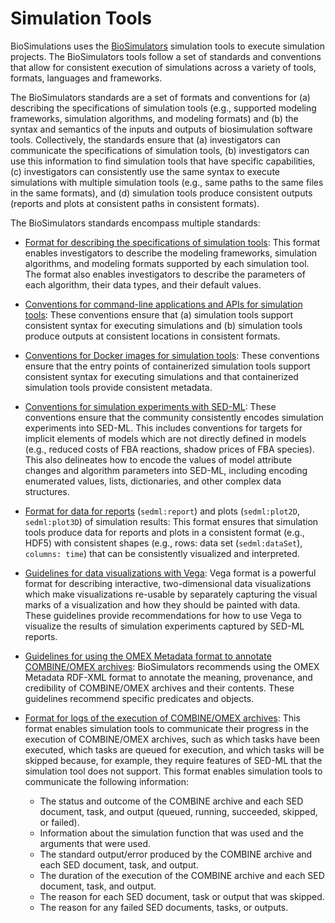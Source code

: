 # Simulation Tools

BioSimulations uses the [BioSimulators](https://biosimulators.org) simulation tools to execute simulation projects. The BioSimulators tools follow a set of standards and conventions that allow for consistent execution of simulations across a variety of tools, formats, languages and frameworks.

The BioSimulators standards are a set of formats and conventions for (a) describing the specifications of simulation tools (e.g., supported modeling frameworks, simulation algorithms, and modeling formats) and (b) the syntax and semantics of the inputs and outputs of biosimulation software tools. Collectively, the standards ensure that (a) investigators can communicate the specifications of simulation tools, (b) investigators can use this information to find simulation tools that have specific capabilities, (c) investigators can consistently use the same syntax to execute simulations with multiple simulation tools (e.g., same paths to the same files in the same formats), and (d) simulation tools produce consistent outputs (reports and plots at consistent paths in consistent formats).

The BioSimulators standards encompass multiple standards:

- [Format for describing the specifications of simulation tools](./specifications.md): This format enables investigators to describe the modeling frameworks, simulation algorithms, and modeling formats supported by each simulation tool. The format also enables investigators to describe the parameters of each algorithm, their data types, and their default values.

- [Conventions for command-line applications and APIs for simulation tools](./interfaces.md): These conventions ensure that (a) simulation tools support consistent syntax for executing simulations and (b) simulation tools produce outputs at consistent locations in consistent formats.

- [Conventions for Docker images for simulation tools](./images.md): These conventions ensure that the entry points of containerized simulation tools support consistent syntax for executing simulations and that containerized simulation tools provide consistent metadata.

- [Conventions for simulation experiments with SED-ML](./experiments.md): These conventions ensure that the community consistently encodes simulation experiments into SED-ML. This includes conventions for targets for implicit elements of models which are not directly defined in models (e.g., reduced costs of FBA reactions, shadow prices of FBA species). This also delineates how to encode the values of model attribute changes and algorithm parameters into SED-ML, including encoding enumerated values, lists, dictionaries, and other complex data structures.

- [Format for data for reports](./reports.md) (`sedml:report`) and plots (`sedml:plot2D`, `sedml:plot3D`) of simulation results: This format ensures that simulation tools produce data for reports and plots in a consistent format (e.g., HDF5) with consistent shapes (e.g., rows: data set (`sedml:dataSet`), `columns: time`) that can be consistently visualized and interpreted.

- [Guidelines for data visualizations with Vega](./visualizations.md): Vega format  is a powerful format for describing interactive, two-dimensional data visualizations which make visualizations re-usable by separately capturing the visual marks of a visualization and how they should be painted with data. These guidelines provide recommendations for how to use Vega to visualize the results of simulation experiments captured by SED-ML reports.


- [ Guidelines for using the OMEX Metadata format to annotate COMBINE/OMEX archives](./metadata.md): BioSimulators recommends using the OMEX Metadata RDF-XML format to annotate the meaning, provenance, and credibility of COMBINE/OMEX archives and their contents. These guidelines recommend specific predicates and objects.

- [Format for logs of the execution of COMBINE/OMEX archives](./logs.md): This format enables simulation tools to communicate their progress in the execution of COMBINE/OMEX archives, such as which tasks have been executed, which tasks are queued for execution, and which tasks will be skipped because, for example, they require features of SED-ML that the simulation tool does not support.
    This format enables simulation tools to communicate the following information:

    - The status and outcome of the COMBINE archive and each SED document, task, and output (queued, running, succeeded, skipped, or failed).
    - Information about the simulation function that was used and the arguments that were used.
    - The standard output/error produced by the COMBINE archive and each SED document, task, and output.
    - The duration of the execution of the COMBINE archive and each SED document, task, and output.
    - The reason for each SED document, task or output that was skipped.
    - The reason for any failed SED documents, tasks, or outputs.
     